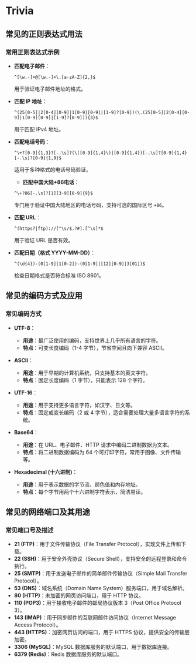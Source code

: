 # Trivia

## 常见的正则表达式用法

### 常用正则表达式示例
- **匹配电子邮件**：
  ```regex
  ^[\w.-]+@[\w.-]+\.[a-zA-Z]{2,}$
  ```
  用于验证电子邮件地址的格式。

- **匹配 IP 地址**：
  ```regex
  ^(25[0-5]|2[0-4][0-9]|1[0-9][0-9]|[1-9]?[0-9])(\.(25[0-5]|2[0-4][0-9]|1[0-9][0-9]|[1-9]?[0-9])){3}$
  ```
  用于匹配 IPv4 地址。

- **匹配电话号码**：
  ```regex
  ^\+?[0-9]{1,3}?[-.\s]?(\([0-9]{1,4}\)|[0-9]{1,4})[-.\s]?[0-9]{1,4}[-.\s]?[0-9]{1,9}$
  ```
  适用于多种格式的电话号码验证。

  - **匹配中国大陆+86电话**：
  ```regex
  ^\+?86[-.\s]?[1][3-9][0-9]{9}$
  ```
  专门用于验证中国大陆地区的电话号码，支持可选的国际区号 `+86`。

- **匹配 URL**：
  ```regex
  ^(https?|ftp)://[^\s/$.?#].[^\s]*$
  ```
  用于验证 URL 是否有效。

- **匹配日期（格式 YYYY-MM-DD）**：
  ```regex
  ^(\d{4})-(0[1-9]|1[0-2])-(0[1-9]|[12][0-9]|3[01])$
  ```
  检查日期格式是否符合标准 ISO 8601。

## 常见的编码方式及应用

### 常见编码方式
- **UTF-8**：
  - **用途**：最广泛使用的编码，支持世界上几乎所有语言的字符。
  - **特点**：可变长度编码（1-4 字节），节省空间且向下兼容 ASCII。

- **ASCII**：
  - **用途**：用于早期的计算机系统，只支持基本的英文字符。
  - **特点**：固定长度编码（1 字节），只能表示 128 个字符。

- **UTF-16**：
  - **用途**：用于支持更多语言字符，如汉字、日文等。
  - **特点**：固定或变长编码（2 或 4 字节），适合需要处理大量多语言字符的系统。

- **Base64**：
  - **用途**：在 URL、电子邮件、HTTP 请求中编码二进制数据为文本。
  - **特点**：将二进制数据编码为 64 个可打印字符，常用于图像、文件传输等。

- **Hexadecimal (十六进制)**：
  - **用途**：用于表示数据的字节流、颜色值和内存地址。
  - **特点**：每个字节用两个十六进制字符表示，简洁易读。


## 常见的网络端口及其用途

### 常见端口号及描述
- **21 (FTP)**：用于文件传输协议（File Transfer Protocol），实现文件上传和下载。
- **22 (SSH)**：用于安全外壳协议（Secure Shell），支持安全的远程登录和命令执行。
- **25 (SMTP)**：用于发送电子邮件的简单邮件传输协议（Simple Mail Transfer Protocol）。
- **53 (DNS)**：域名系统（Domain Name System）服务端口，用于域名解析。
- **80 (HTTP)**：未加密的网页访问端口，用于 HTTP 协议。
- **110 (POP3)**：用于接收电子邮件的邮局协议版本 3（Post Office Protocol 3）。
- **143 (IMAP)**：用于同步邮件的互联网邮件访问协议（Internet Message Access Protocol）。
- **443 (HTTPS)**：加密网页访问的端口，用于 HTTPS 协议，提供安全的传输层加密。
- **3306 (MySQL)**：MySQL 数据库服务的默认端口，用于数据库连接。
- **6379 (Redis)**：Redis 数据库服务的默认端口。




